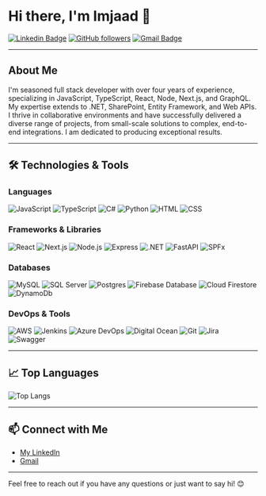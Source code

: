 # Hi there, I'm Imjaad 👋

[![Linkedin Badge](https://img.shields.io/badge/-LinkedIn-blue?style=flat-square&logo=Linkedin&logoColor=white&link=https://www.linkedin.com/in/imjaad1994/)](https://www.linkedin.com/in/imjaad1994/)
[![GitHub followers](https://img.shields.io/github/followers/imjaadH?label=Follow&style=social)](https://github.com/imjaadH)
[![Gmail Badge](https://img.shields.io/badge/-Gmail-c14438?style=flat-square&logo=Gmail&logoColor=white&link=mailto:imjaadhaider@gmail.com)](mailto:imjaadhaider@gmail.com)

---

## About Me

I'm seasoned full stack developer with over four years of experience, specializing in JavaScript, TypeScript, React, Node, Next.js, and GraphQL. My expertise extends to .NET, SharePoint, Entity Framework, and Web APIs. I thrive in collaborative environments and have successfully delivered a diverse range of projects, from small-scale solutions to complex, end-to-end integrations. I am dedicated to producing exceptional results.

---

## 🛠️ Technologies & Tools

### Languages
![JavaScript](https://img.shields.io/badge/-JavaScript-333333?style=flat&logo=javascript)
![TypeScript](https://img.shields.io/badge/-TypeScript-333333?style=flat&logo=typescript)
![C#](https://img.shields.io/badge/-C%23-333333?style=flat&logo=csharp)
![Python](https://img.shields.io/badge/-Python-333333?style=flat&logo=python)
![HTML](https://img.shields.io/badge/-HTML-333333?style=flat&logo=html5)
![CSS](https://img.shields.io/badge/-CSS-333333?style=flat&logo=css3)

### Frameworks & Libraries
![React](https://img.shields.io/badge/-React-333333?style=flat&logo=react)
![Next.js](https://img.shields.io/badge/-Next.js-333333?style=flat&logo=next.js)
![Node.js](https://img.shields.io/badge/-Node.js-333333?style=flat&logo=node.js)
![Express](https://img.shields.io/badge/-Express-333333?style=flat&logo=express)
![.NET](https://img.shields.io/badge/-.NET-333333?style=flat&logo=dotnet)
![FastAPI](https://img.shields.io/badge/-FastAPI-333333?style=flat&logo=fastapi)
![SPFx](https://img.shields.io/badge/-SPFx-333333?style=flat&logo=microsoft)

### Databases
![MySQL](https://img.shields.io/badge/-MySQL-333333?style=flat&logo=mysql)
![SQL Server](https://img.shields.io/badge/-SQL%20Server-333333?style=flat&logo=microsoftsqlserver)
![Postgres](https://img.shields.io/badge/-Postgres-333333?style=flat&logo=postgresql)
![Firebase Database](https://img.shields.io/badge/-Firebase%20Database-333333?style=flat&logo=firebase)
![Cloud Firestore](https://img.shields.io/badge/-Cloud%20Firestore-333333?style=flat&logo=google)
![DynamoDb](https://img.shields.io/badge/-DynamoDb-333333?style=flat&logo=amazon-dynamodb)

### DevOps & Tools
![AWS](https://img.shields.io/badge/-AWS-333333?style=flat&logo=amazon-aws)
![Jenkins](https://img.shields.io/badge/-Jenkins-333333?style=flat&logo=jenkins)
![Azure DevOps](https://img.shields.io/badge/-Azure%20DevOps-333333?style=flat&logo=azuredevops)
![Digital Ocean](https://img.shields.io/badge/-Digital%20Ocean-333333?style=flat&logo=digitalocean)
![Git](https://img.shields.io/badge/-Git-333333?style=flat&logo=git)
![Jira](https://img.shields.io/badge/-Jira-333333?style=flat&logo=jira)
![Swagger](https://img.shields.io/badge/-Swagger-333333?style=flat&logo=swagger)

---

## 📈 Top Languages

![Top Langs](https://github-readme-stats.vercel.app/api/top-langs/?username=imjaadH&layout=compact)

---

## 📫 Connect with Me

- [My LinkedIn](https://www.linkedin.com/in/imjaad1994/)
 - [Gmail](mailto:imjaadhaider@gmail.com)

---

Feel free to reach out if you have any questions or just want to say hi! 😊
